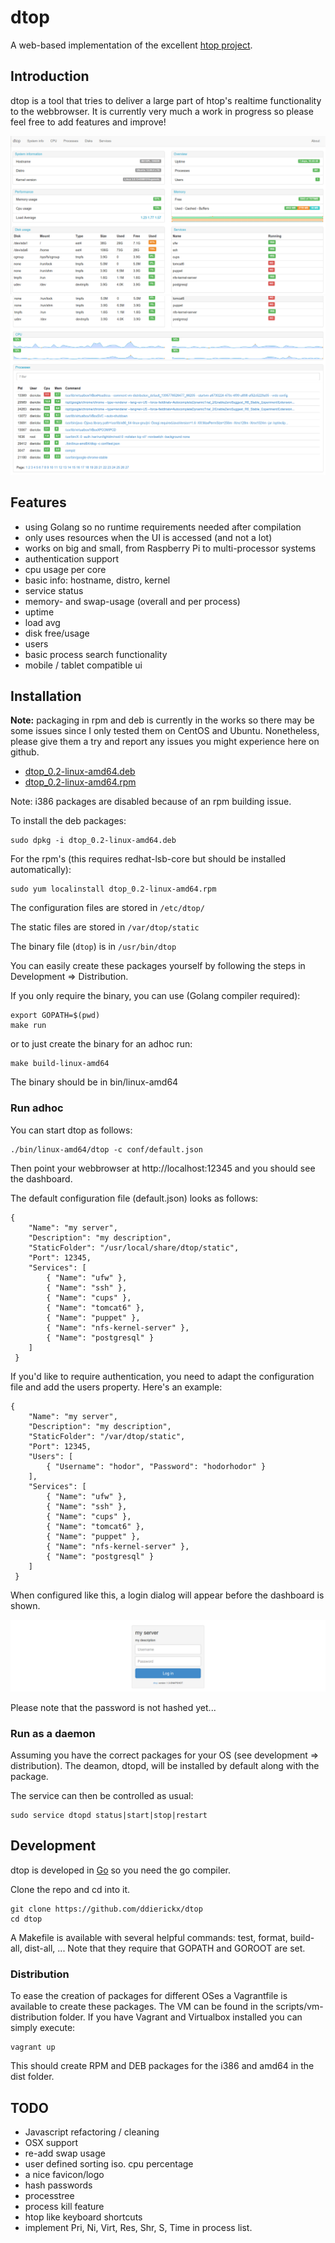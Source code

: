 # dtop #

A web-based implementation of the excellent [htop project](http://htop.sourceforge.net).

## Introduction ##

dtop is a tool that tries to deliver a large part of htop's realtime functionality to the webbrowser. It is currently very much a work in progress so please feel free to add features and improve!

![Image](/doc/screenshot1.png?raw=true)
![Image](/doc/screenshot2.png?raw=true)

## Features ##

*   using Golang so no runtime requirements needed after compilation
*   only uses resources when the UI is accessed (and not a lot)
*   works on big and small, from Raspberry Pi to multi-processor systems
*	authentication support
*	cpu usage per core
*   basic info: hostname, distro, kernel
*	service status
*	memory- and swap-usage (overall and per process)
*	uptime
*	load avg
*	disk free/usage
*	users
*	basic process search functionality
*   mobile / tablet compatible ui

## Installation ##

**Note:** packaging in rpm and deb is currently in the works so there may be some issues since I only tested them on CentOS and Ubuntu. Nonetheless, please give them a try and report any issues you might experience here on github.

* [dtop_0.2-linux-amd64.deb](http://www.do-jo.be/dtop/dtop_0.2-linux-amd64.deb)
* [dtop_0.2-linux-amd64.rpm](http://www.do-jo.be/dtop/dtop_0.2-linux-amd64.rpm)

Note: i386 packages are disabled because of an rpm building issue.

To install the deb packages:

	sudo dpkg -i dtop_0.2-linux-amd64.deb

For the rpm's (this requires redhat-lsb-core but should be installed automatically):

	sudo yum localinstall dtop_0.2-linux-amd64.rpm

The configuration files are stored in `/etc/dtop/`

The static files are stored in `/var/dtop/static`

The binary file (`dtop`) is in `/usr/bin/dtop`

You can easily create these packages yourself by following the steps in Development => Distribution.

If you only require the binary, you can use (Golang compiler required):

	export GOPATH=$(pwd)
	make run

or to just create the binary for an adhoc run:

	make build-linux-amd64

The binary should be in bin/linux-amd64

### Run adhoc

You can start dtop as follows:

	./bin/linux-amd64/dtop -c conf/default.json

Then point your webbrowser at http://localhost:12345 and you should see the dashboard.

The default configuration file (default.json) looks as follows:

	{
	    "Name": "my server",
	    "Description": "my description",
	    "StaticFolder": "/usr/local/share/dtop/static",
	    "Port": 12345,
	    "Services": [
	        { "Name": "ufw" },
	        { "Name": "ssh" },
	        { "Name": "cups" },
	        { "Name": "tomcat6" },
	        { "Name": "puppet" },
	        { "Name": "nfs-kernel-server" },
	        { "Name": "postgresql" }
	    ]
	 }

If you'd like to require authentication, you need to adapt the configuration file and add the users property. Here's an example:

	{
	    "Name": "my server",
	    "Description": "my description",
	    "StaticFolder": "/var/dtop/static",
	    "Port": 12345,
	    "Users": [
	    	{ "Username": "hodor", "Password": "hodorhodor" }
	    ],
	    "Services": [
	        { "Name": "ufw" },
	        { "Name": "ssh" },
	        { "Name": "cups" },
	        { "Name": "tomcat6" },
	        { "Name": "puppet" },
	        { "Name": "nfs-kernel-server" },
	        { "Name": "postgresql" }
	    ]
	 }

When configured like this, a login dialog will appear before the dashboard is shown.

![Image](/doc/screenshot3.png?raw=true)

Please note that the password is not hashed yet...

### Run as a daemon

Assuming you have the correct packages for your OS (see development => distribution). The deamon, dtopd, will be installed by default along with the package.

The service can then be controlled as usual:

	sudo service dtopd status|start|stop|restart

## Development ##

dtop is developed in [Go](http://golang.org) so you need the go compiler.

Clone the repo and cd into it.

	git clone https://github.com/ddierickx/dtop
	cd dtop

A Makefile is available with several helpful commands: test, format, build-all, dist-all, ... Note that they require that GOPATH and GOROOT are set.

### Distribution ###

To ease the creation of packages for different OSes a Vagrantfile is available to create these packages. The VM can be found in the scripts/vm-distribution folder. If you have Vagrant and Virtualbox installed you can simply execute:

	vagrant up

This should create RPM and DEB packages for the i386 and amd64 in the dist folder.

## TODO ##

*	Javascript refactoring / cleaning
*	OSX support
*   re-add swap usage
*	user defined sorting iso. cpu percentage
*   a nice favicon/logo
*	hash passwords
*	processtree
*	process kill feature
*	htop like keyboard shortcuts
*	implement Pri, Ni, Virt, Res, Shr, S, Time in process list.
